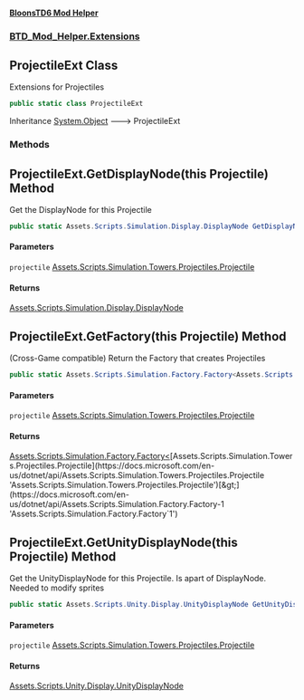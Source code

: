 #### [BloonsTD6 Mod Helper](index.md 'index')
### [BTD_Mod_Helper.Extensions](index.md#BTD_Mod_Helper.Extensions 'BTD_Mod_Helper.Extensions')

## ProjectileExt Class

Extensions for Projectiles

```csharp
public static class ProjectileExt
```

Inheritance [System.Object](https://docs.microsoft.com/en-us/dotnet/api/System.Object 'System.Object') &#129106; ProjectileExt
### Methods

<a name='BTD_Mod_Helper.Extensions.ProjectileExt.GetDisplayNode(thisAssets.Scripts.Simulation.Towers.Projectiles.Projectile)'></a>

## ProjectileExt.GetDisplayNode(this Projectile) Method

Get the DisplayNode for this Projectile

```csharp
public static Assets.Scripts.Simulation.Display.DisplayNode GetDisplayNode(this Assets.Scripts.Simulation.Towers.Projectiles.Projectile projectile);
```
#### Parameters

<a name='BTD_Mod_Helper.Extensions.ProjectileExt.GetDisplayNode(thisAssets.Scripts.Simulation.Towers.Projectiles.Projectile).projectile'></a>

`projectile` [Assets.Scripts.Simulation.Towers.Projectiles.Projectile](https://docs.microsoft.com/en-us/dotnet/api/Assets.Scripts.Simulation.Towers.Projectiles.Projectile 'Assets.Scripts.Simulation.Towers.Projectiles.Projectile')

#### Returns
[Assets.Scripts.Simulation.Display.DisplayNode](https://docs.microsoft.com/en-us/dotnet/api/Assets.Scripts.Simulation.Display.DisplayNode 'Assets.Scripts.Simulation.Display.DisplayNode')

<a name='BTD_Mod_Helper.Extensions.ProjectileExt.GetFactory(thisAssets.Scripts.Simulation.Towers.Projectiles.Projectile)'></a>

## ProjectileExt.GetFactory(this Projectile) Method

(Cross-Game compatible) Return the Factory that creates Projectiles

```csharp
public static Assets.Scripts.Simulation.Factory.Factory<Assets.Scripts.Simulation.Towers.Projectiles.Projectile> GetFactory(this Assets.Scripts.Simulation.Towers.Projectiles.Projectile projectile);
```
#### Parameters

<a name='BTD_Mod_Helper.Extensions.ProjectileExt.GetFactory(thisAssets.Scripts.Simulation.Towers.Projectiles.Projectile).projectile'></a>

`projectile` [Assets.Scripts.Simulation.Towers.Projectiles.Projectile](https://docs.microsoft.com/en-us/dotnet/api/Assets.Scripts.Simulation.Towers.Projectiles.Projectile 'Assets.Scripts.Simulation.Towers.Projectiles.Projectile')

#### Returns
[Assets.Scripts.Simulation.Factory.Factory&lt;](https://docs.microsoft.com/en-us/dotnet/api/Assets.Scripts.Simulation.Factory.Factory-1 'Assets.Scripts.Simulation.Factory.Factory`1')[Assets.Scripts.Simulation.Towers.Projectiles.Projectile](https://docs.microsoft.com/en-us/dotnet/api/Assets.Scripts.Simulation.Towers.Projectiles.Projectile 'Assets.Scripts.Simulation.Towers.Projectiles.Projectile')[&gt;](https://docs.microsoft.com/en-us/dotnet/api/Assets.Scripts.Simulation.Factory.Factory-1 'Assets.Scripts.Simulation.Factory.Factory`1')

<a name='BTD_Mod_Helper.Extensions.ProjectileExt.GetUnityDisplayNode(thisAssets.Scripts.Simulation.Towers.Projectiles.Projectile)'></a>

## ProjectileExt.GetUnityDisplayNode(this Projectile) Method

Get the UnityDisplayNode for this Projectile. Is apart of DisplayNode. Needed to modify sprites

```csharp
public static Assets.Scripts.Unity.Display.UnityDisplayNode GetUnityDisplayNode(this Assets.Scripts.Simulation.Towers.Projectiles.Projectile projectile);
```
#### Parameters

<a name='BTD_Mod_Helper.Extensions.ProjectileExt.GetUnityDisplayNode(thisAssets.Scripts.Simulation.Towers.Projectiles.Projectile).projectile'></a>

`projectile` [Assets.Scripts.Simulation.Towers.Projectiles.Projectile](https://docs.microsoft.com/en-us/dotnet/api/Assets.Scripts.Simulation.Towers.Projectiles.Projectile 'Assets.Scripts.Simulation.Towers.Projectiles.Projectile')

#### Returns
[Assets.Scripts.Unity.Display.UnityDisplayNode](https://docs.microsoft.com/en-us/dotnet/api/Assets.Scripts.Unity.Display.UnityDisplayNode 'Assets.Scripts.Unity.Display.UnityDisplayNode')
